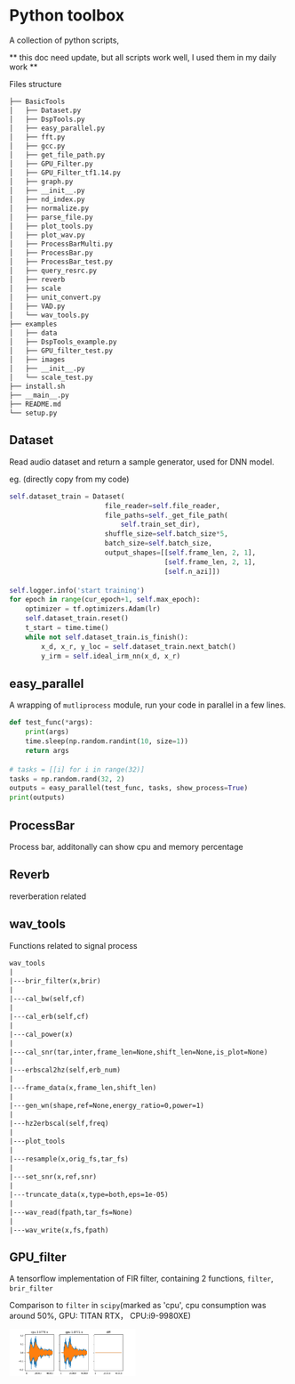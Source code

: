 # Python toolbox
A collection of python scripts,

** this doc need update, but all scripts work well, I used them in my daily work **

Files structure

```shell
├── BasicTools
│   ├── Dataset.py
│   ├── DspTools.py
│   ├── easy_parallel.py
│   ├── fft.py
│   ├── gcc.py
│   ├── get_file_path.py
│   ├── GPU_Filter.py
│   ├── GPU_Filter_tf1.14.py
│   ├── graph.py
│   ├── __init__.py
│   ├── nd_index.py
│   ├── normalize.py
│   ├── parse_file.py
│   ├── plot_tools.py
│   ├── plot_wav.py
│   ├── ProcessBarMulti.py
│   ├── ProcessBar.py
│   ├── ProcessBar_test.py
│   ├── query_resrc.py
│   ├── reverb
│   ├── scale
│   ├── unit_convert.py
│   ├── VAD.py
│   └── wav_tools.py
├── examples
│   ├── data
│   ├── DspTools_example.py
│   ├── GPU_filter_test.py
│   ├── images
│   ├── __init__.py
│   └── scale_test.py
├── install.sh
├── __main__.py
├── README.md
└── setup.py
```

## Dataset

Read audio dataset and return a sample generator, used for DNN model. 

eg. (directly copy from my code)

```python
self.dataset_train = Dataset(                                           
                        file_reader=self.file_reader,                   
                        file_paths=self._get_file_path(                 
                            self.train_set_dir),                        
                        shuffle_size=self.batch_size*5,                 
                        batch_size=self.batch_size,                     
                        output_shapes=[[self.frame_len, 2, 1],          
                                       [self.frame_len, 2, 1],          
                                       [self.n_azi]])                                 
                                                                        
self.logger.info('start training')                                      
for epoch in range(cur_epoch+1, self.max_epoch):                        
    optimizer = tf.optimizers.Adam(lr)                                  
    self.dataset_train.reset()                                          
    t_start = time.time()                                               
    while not self.dataset_train.is_finish():                           
        x_d, x_r, y_loc = self.dataset_train.next_batch()               
        y_irm = self.ideal_irm_nn(x_d, x_r)     
```

## easy_parallel

A wrapping of  `mutliprocess` module, run your code in parallel in a few lines.

```python
def test_func(*args):                                                       
    print(args)                                                             
    time.sleep(np.random.randint(10, size=1))                                                                      
    return args                                                             
                                                                            
# tasks = [[i] for i in range(32)]                                          
tasks = np.random.rand(32, 2)                                               
outputs = easy_parallel(test_func, tasks, show_process=True)                
print(outputs)        
```



## ProcessBar

  Process bar, additonally can show cpu and memory percentage

## Reverb

reverberation related

## wav_tools

  Functions related to signal process
  ```
wav_tools
|
|---brir_filter(x,brir)
|
|---cal_bw(self,cf)
|
|---cal_erb(self,cf)
|
|---cal_power(x)
|
|---cal_snr(tar,inter,frame_len=None,shift_len=None,is_plot=None)
|
|---erbscal2hz(self,erb_num)
|
|---frame_data(x,frame_len,shift_len)
|
|---gen_wn(shape,ref=None,energy_ratio=0,power=1)
|
|---hz2erbscal(self,freq)
|
|---plot_tools
|
|---resample(x,orig_fs,tar_fs)
|
|---set_snr(x,ref,snr)
|
|---truncate_data(x,type=both,eps=1e-05)
|
|---wav_read(fpath,tar_fs=None)
|
|---wav_write(x,fs,fpath)
  ```

## GPU_filter
  A tensorflow implementation of FIR filter, containing 2 functions, `filter`, `brir_filter`

  Comparison to `filter` in `scipy`(marked as 'cpu', cpu consumption was around 50%, GPU: TITAN RTX， CPU:i9-9980XE)

  <img src='examples/images/GPU_Filter/brir_filter_cpu_gpu_diff.png' width=45%>